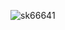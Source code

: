 <p align="left"> <img src="https://komarev.com/ghpvc/?username=sk66641&label=Profile%20views&color=0e75b6&style=flat" alt="sk66641" /> </p>